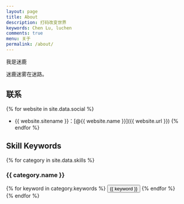 ```yaml
---
layout: page
title: About
description: 打码改变世界
keywords: Chen Lu, luchen
comments: true
menu: 关于
permalink: /about/
---
```


我是迷鹿

迷鹿迷雾在迷路。

## 联系

{% for website in site.data.social %}
* {{ website.sitename }}：[@{{ website.name }}]({{ website.url }})
{% endfor %}

## Skill Keywords

{% for category in site.data.skills %}
### {{ category.name }}
<div class="btn-inline">
{% for keyword in category.keywords %}
<button class="btn btn-outline" type="button">{{ keyword }}</button>
{% endfor %}
</div>
{% endfor %}
